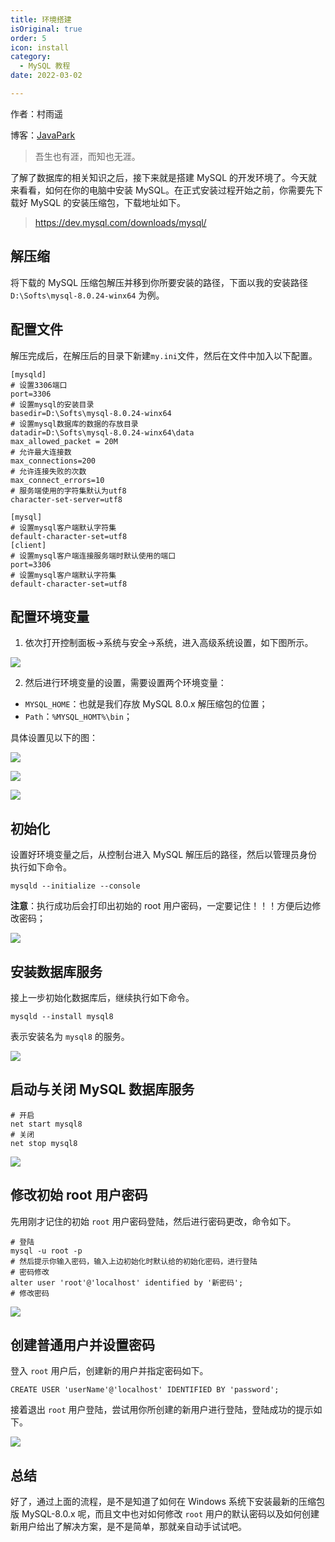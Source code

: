 ```yaml
---
title: 环境搭建
isOriginal: true
order: 5
icon: install
category:
  - MySQL 教程
date: 2022-03-02

---
```


作者：村雨遥

博客：[JavaPark](https://cunyu1943.github.io/JavaPark)

> 吾生也有涯，而知也无涯。

了解了数据库的相关知识之后，接下来就是搭建 MySQL 的开发环境了。今天就来看看，如何在你的电脑中安装 MySQL。在正式安装过程开始之前，你需要先下载好 MySQL 的安装压缩包，下载地址如下。

> https://dev.mysql.com/downloads/mysql/

## 解压缩

将下载的 MySQL 压缩包解压并移到你所要安装的路径，下面以我的安装路径 `D:\Softs\mysql-8.0.24-winx64` 为例。

## 配置文件

解压完成后，在解压后的目录下新建`my.ini`文件，然后在文件中加入以下配置。

```shell
[mysqld]
# 设置3306端口
port=3306
# 设置mysql的安装目录
basedir=D:\Softs\mysql-8.0.24-winx64
# 设置mysql数据库的数据的存放目录
datadir=D:\Softs\mysql-8.0.24-winx64\data
max_allowed_packet = 20M
# 允许最大连接数
max_connections=200
# 允许连接失败的次数
max_connect_errors=10
# 服务端使用的字符集默认为utf8
character-set-server=utf8

[mysql]
# 设置mysql客户端默认字符集
default-character-set=utf8
[client]
# 设置mysql客户端连接服务端时默认使用的端口
port=3306
# 设置mysql客户端默认字符集
default-character-set=utf8
```

## 配置环境变量

1.  依次打开控制面板->系统与安全->系统，进入高级系统设置，如下图所示。

![](https://imgconvert.csdnimg.cn/aHR0cDovL3VwbG9hZC1pbWFnZXMuamlhbnNodS5pby91cGxvYWRfaW1hZ2VzLzk3NDczNTAtZTVlYjc5YTBlZDM2ODQzYg?x-oss-process=image/format,png)

2.  然后进行环境变量的设置，需要设置两个环境变量：

- `MYSQL_HOME`：也就是我们存放 MySQL 8.0.x 解压缩包的位置；
- `Path`：`%MYSQL_HOMT%\bin`；

具体设置见以下的图：

![](https://imgconvert.csdnimg.cn/aHR0cDovL3VwbG9hZC1pbWFnZXMuamlhbnNodS5pby91cGxvYWRfaW1hZ2VzLzk3NDczNTAtN2UxNzUxYTFmNTY4MjY2Yg?x-oss-process=image/format,png)

![](https://img-blog.csdnimg.cn/img_convert/f6afbbc6e2ffaa87ae8e341bcaf9a884.png)

![](https://img-blog.csdnimg.cn/4acd7c766fff40c1a605550fead7e511.png)

## 初始化

设置好环境变量之后，从控制台进入 MySQL 解压后的路径，然后以管理员身份执行如下命令。

```shell
mysqld --initialize --console
```

**注意**：执行成功后会打印出初始的 root 用户密码，一定要记住！！！方便后边修改密码；

![](https://img-blog.csdnimg.cn/75636147db654c078efff695d19c1203.png)

## 安装数据库服务

接上一步初始化数据库后，继续执行如下命令。

```shell
mysqld --install mysql8
```

表示安装名为 `mysql8` 的服务。

![](https://img-blog.csdnimg.cn/71ed32f288324f4e9376c8d08f164472.png)

## 启动与关闭 MySQL 数据库服务

```shell
# 开启
net start mysql8
# 关闭
net stop mysql8
```

![](https://img-blog.csdnimg.cn/482109ae9cb24ce0917308f85daad18f.png)

## 修改初始 root 用户密码

先用刚才记住的初始 `root` 用户密码登陆，然后进行密码更改，命令如下。

```shell
# 登陆
mysql -u root -p
# 然后提示你输入密码，输入上边初始化时默认给的初始化密码，进行登陆
# 密码修改
alter user 'root'@'localhost' identified by '新密码';
# 修改密码
```

![](https://img-blog.csdnimg.cn/563a47a9074f4ed4b2b1aa5971fe9f74.png)

## 创建普通用户并设置密码

登入 `root` 用户后，创建新的用户并指定密码如下。

```shell
CREATE USER 'userName'@'localhost' IDENTIFIED BY 'password';
```

接着退出 `root` 用户登陆，尝试用你所创建的新用户进行登陆，登陆成功的提示如下。

![](https://img-blog.csdnimg.cn/a8e23204c9ae49e781d7094f3cb461c9.png)

## 总结

好了，通过上面的流程，是不是知道了如何在 Windows 系统下安装最新的压缩包版 MySQL-8.0.x 呢，而且文中也对如何修改 `root` 用户的默认密码以及如何创建新用户给出了解决方案，是不是简单，那就亲自动手试试吧。